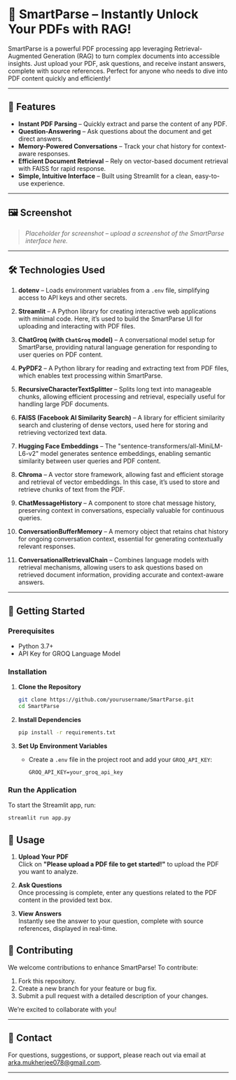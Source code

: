 # 📖 SmartParse – Instantly Unlock Your PDFs with RAG!

SmartParse is a powerful PDF processing app leveraging Retrieval-Augmented Generation (RAG) to turn complex documents into accessible insights. Just upload your PDF, ask questions, and receive instant answers, complete with source references. Perfect for anyone who needs to dive into PDF content quickly and efficiently!

---

## 🌟 Features
- **Instant PDF Parsing** – Quickly extract and parse the content of any PDF.
- **Question-Answering** – Ask questions about the document and get direct answers.
- **Memory-Powered Conversations** – Track your chat history for context-aware responses.
- **Efficient Document Retrieval** – Rely on vector-based document retrieval with FAISS for rapid response.
- **Simple, Intuitive Interface** – Built using Streamlit for a clean, easy-to-use experience.

---

## 🖼️ Screenshot
> _Placeholder for screenshot – upload a screenshot of the SmartParse interface here._

---

## 🛠️ Technologies Used

1. **dotenv** – Loads environment variables from a `.env` file, simplifying access to API keys and other secrets.

2. **Streamlit** – A Python library for creating interactive web applications with minimal code. Here, it’s used to build the SmartParse UI for uploading and interacting with PDF files.

3. **ChatGroq (with `ChatGroq` model)** – A conversational model setup for SmartParse, providing natural language generation for responding to user queries on PDF content.

4. **PyPDF2** – A Python library for reading and extracting text from PDF files, which enables text processing within SmartParse.

5. **RecursiveCharacterTextSplitter** – Splits long text into manageable chunks, allowing efficient processing and retrieval, especially useful for handling large PDF documents.

6. **FAISS (Facebook AI Similarity Search)** – A library for efficient similarity search and clustering of dense vectors, used here for storing and retrieving vectorized text data.

7. **Hugging Face Embeddings** – The "sentence-transformers/all-MiniLM-L6-v2" model generates sentence embeddings, enabling semantic similarity between user queries and PDF content.

8. **Chroma** – A vector store framework, allowing fast and efficient storage and retrieval of vector embeddings. In this case, it’s used to store and retrieve chunks of text from the PDF.

9. **ChatMessageHistory** – A component to store chat message history, preserving context in conversations, especially valuable for continuous queries.

10. **ConversationBufferMemory** – A memory object that retains chat history for ongoing conversation context, essential for generating contextually relevant responses.

11. **ConversationalRetrievalChain** – Combines language models with retrieval mechanisms, allowing users to ask questions based on retrieved document information, providing accurate and context-aware answers.

---

## 🚀 Getting Started

### Prerequisites
- Python 3.7+
- API Key for GROQ Language Model

### Installation

1. **Clone the Repository**
    ```bash
    git clone https://github.com/yourusername/SmartParse.git
    cd SmartParse
    ```

2. **Install Dependencies**
    ```bash
    pip install -r requirements.txt
    ```

3. **Set Up Environment Variables**
    - Create a `.env` file in the project root and add your `GROQ_API_KEY`:
      ```dotenv
      GROQ_API_KEY=your_groq_api_key
      ```

### Run the Application
To start the Streamlit app, run:
```bash
streamlit run app.py
```

## 📘 Usage

1. **Upload Your PDF**  
   Click on **"Please upload a PDF file to get started!"** to upload the PDF you want to analyze.

2. **Ask Questions**  
   Once processing is complete, enter any questions related to the PDF content in the provided text box.

3. **View Answers**  
   Instantly see the answer to your question, complete with source references, displayed in real-time.

## 👥 Contributing

We welcome contributions to enhance SmartParse! To contribute:
1. Fork this repository.
2. Create a new branch for your feature or bug fix.
3. Submit a pull request with a detailed description of your changes.

We’re excited to collaborate with you!

---

## 📧 Contact

For questions, suggestions, or support, please reach out via email at [arka.mukherjee078@gmail.com](mailto:arka.mukherjee078@gmail.com).

---

